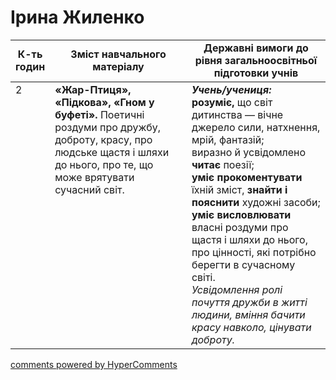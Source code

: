 <div id="hypercomments_widget" class="js-hypercomments-widget invisible"></div>

# Ірина Жиленко

<table>
  <tr>
    <td width="10%" align="center"><b>К-ть годин</b></td>
    <td width="45%" align="center"><b>Зміст навчального матеріалу</b></td>
    <td width="45%" align="center"><b>Державні вимоги до рівня загальноосвітньої підготовки учнів</b></td>
  </tr>
<tbody>
  <tr>
<td width="10%" style="vertical-align:top !important;">2</td>
    <td width="45%" style="vertical-align:top !important;">
<b>«Жар-Птиця», «Підкова», «Гном у буфеті».</b> Поетичні роздуми про дружбу, доброту, красу, про людське щастя і шляхи до нього, про те, що може врятувати сучасний світ.
</td>
    <td width="45%" style="vertical-align:top !important;">
<i><b>Учень/учениця:</b></i><br>
<b>розуміє,</b> що світ дитинства — вічне джерело сили, натхнення, мрій, фантазій;<br> 
виразно й усвідомлено <b>читає</b> поезії;<br> 
<b>уміє прокоментувати</b> їхній зміст, <b>знайти і пояснити</b> художні засоби;<br> 
<b>уміє висловлювати</b> власні роздуми про щастя і шляхи до нього, про цінності, які потрібно берегти в сучасному світі.<br> 
<i>Усвідомлення ролі почуття дружби в житті людини, вміння бачити красу навколо, цінувати доброту. </i> </td>
  </tr>
</tbody>
</table>

<div class="js-hypercomments-container">
<a href="http://hypercomments.com" class="hc-link" title="comments widget">comments powered by HyperComments</a>
</div>